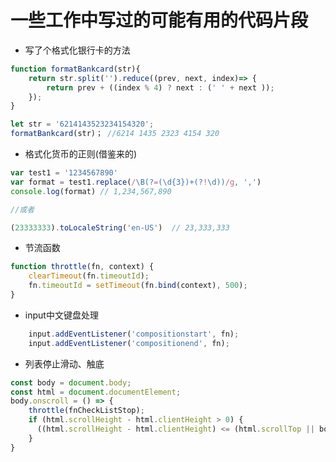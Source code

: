 # 一些工作中写过的可能有用的代码片段

* 写了个格式化银行卡的方法
```javascript
function formatBankcard(str){
    return str.split('').reduce((prev, next, index)=> {
        return prev + ((index % 4) ? next : (' ' + next ));
    });
}

let str = '6214143523234154320';
formatBankcard(str)； //6214 1435 2323 4154 320
```

* 格式化货币的正则(借鉴来的)
```javascript
var test1 = '1234567890'
var format = test1.replace(/\B(?=(\d{3})+(?!\d))/g, ',')
console.log(format) // 1,234,567,890

//或者

(23333333).toLocaleString('en-US')  // 23,333,333
```

* 节流函数
```javascript
function throttle(fn, context) {
    clearTimeout(fn.timeoutId);
    fn.timeoutId = setTimeout(fn.bind(context), 500);
}
```

* input中文键盘处理
```javascript
    input.addEventListener('compositionstart', fn);
    input.addEventListener('compositionend', fn);
```

* 列表停止滑动、触底
```javascript
const body = document.body;
const html = document.documentElement;
body.onscroll = () => {
    throttle(fnCheckListStop);
    if (html.scrollHeight - html.clientHeight > 0) {
      ((html.scrollHeight - html.clientHeight) <= (html.scrollTop || body.scrollTop)) && fnCheckListTouchBottom;
    }
}
```




